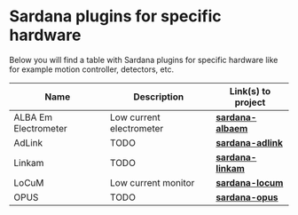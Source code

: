 # Sardana plugins for specific hardware

Below you will find a table with Sardana plugins for specific 
hardware like for example motion controller, detectors, etc.

| Name | Description | Link(s) to project |
| ---- | ----------- | ------------ |
| ALBA Em Electrometer | Low current electrometer | [**sardana-albaem**](https://github.com/ALBA-Synchrotron/sardana-albaem) |
| AdLink | TODO | [**sardana-adlink**](https://github.com/ALBA-Synchrotron/sardana-adlink) | 
| Linkam | TODO | [**sardana-linkam**](https://github.com/ALBA-Synchrotron/sardana-linkam) |
| LoCuM | Low current monitor | [**sardana-locum**](https://github.com/ALBA-Synchrotron/sardana-locum) |
| OPUS | TODO | [**sardana-opus**](https://github.com/ALBA-Synchrotron/sardana-opus) |
